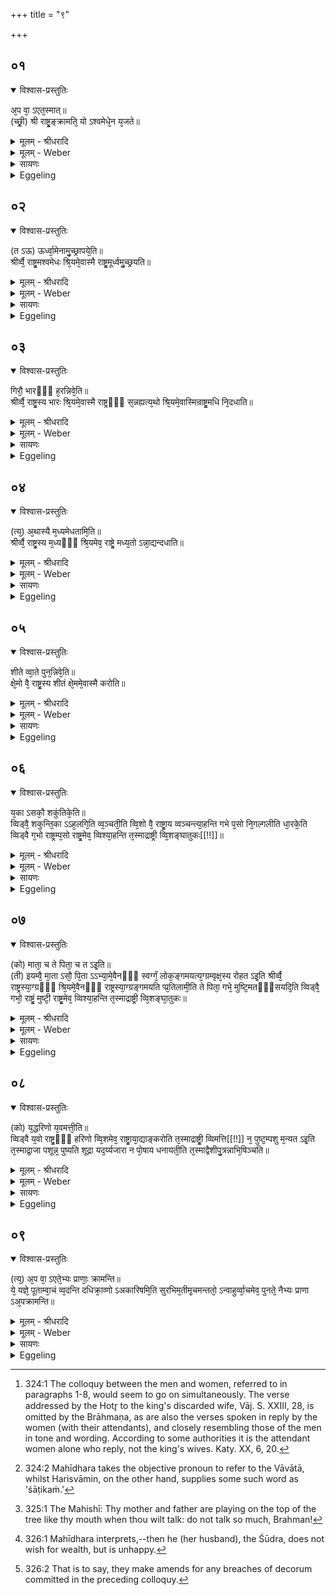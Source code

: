 +++
title = "९"

+++


## ०१


<details open><summary>विश्वास-प्रस्तुतिः</summary>

अ᳘प वा᳘ ऽएत᳘स्मात्॥  
(च्छ्री᳘) श्री राष्ट्र᳘ङ्क्रामति᳘ यो ऽश्वमेधे᳘न य᳘जते॥
</details>

<details><summary>मूलम् - श्रीधरादि</summary>

अ᳘प वा᳘ ऽएत᳘स्मात्॥  
(च्छ्री᳘) श्री राष्ट्र᳘ङ्क्रामति᳘ यो ऽश्वमेधे᳘न य᳘जते॥
</details>

<details><summary>मूलम् - Weber</summary>

अ᳘प वा᳘ एत᳘स्मात्॥  
श्री राष्ट्रं᳘ क्रामतिॗ योऽश्वमेधे᳘न य᳘जते॥
</details>

<details><summary>सायणः</summary>

…
</details>

<details><summary>Eggeling</summary>

1. But, indeed, that glory, royal power, passes away from him who performs the Aśvamedha.
</details>


## ०२


<details open><summary>विश्वास-प्रस्तुतिः</summary>

(त ऽऊ) ऊर्ध्वा᳘मेनामु᳘च्छ्रापये᳘ति॥  
श्रीर्व्वै᳘ राष्ट्र᳘मश्वमेधः श्रि᳘यमे᳘वास्मै राष्ट्र᳘मूर्ध्वमु᳘च्छ्रयति॥
</details>

<details><summary>मूलम् - श्रीधरादि</summary>

(त ऽऊ) ऊर्ध्वा᳘मेनामु᳘च्छ्रापये᳘ति॥  
श्रीर्व्वै᳘ राष्ट्र᳘मश्वमेधः श्रि᳘यमे᳘वास्मै राष्ट्र᳘मूर्ध्वमु᳘च्छ्रयति॥
</details>

<details><summary>मूलम् - Weber</summary>

ऊर्ध्वा᳘मेनामु᳘छ्रापये᳘ति॥  
श्रीर्वै᳘ राष्ट्र᳘मश्वमेधः श्रि᳘यमेॗवास्मै राष्ट्र᳘मूर्ध्वमु᳘छ्रयति॥
</details>

<details><summary>सायणः</summary>

…
</details>

<details><summary>Eggeling</summary>

2. [The Udgātr̥ [^egg_827] says concerning the king's favourite wife, Vāj. S. XXIII, 26,] 'Raise her upwards [^egg_828],'--the Aśvamedha, doubtless, is that glory, royal power: that glory, royal power, he thus raises for him (the Sacrificer) upward.

[^egg_827]: 324:1 The colloquy between the men and women, referred to in paragraphs 1-8, would seem to go on simultaneously. The verse addressed by the Hotr̥ to the king's discarded wife, Vāj. S. XXIII, 28, is omitted by the Brāhmaṇa, as are also the verses spoken in reply by the women (with their attendants), and closely resembling those of the men in tone and wording. According to some authorities it is the attendant women alone who reply, not the king's wives. Katy. XX, 6, 20.

[^egg_828]: 324:2 Mahīdhara takes the objective pronoun to refer to the Vāvātā, whilst Harisvāmin, on the other hand, supplies some such word as 'śāṭikaṁ.'
</details>


## ०३


<details open><summary>विश्वास-प्रस्तुतिः</summary>

गिरौ᳘ भारᳫँ᳭ ह᳘रन्निवे᳘ति॥  
श्रीर्व्वै᳘ राष्ट्र᳘स्य भारः श्रि᳘यमे᳘वास्मै राष्ट्रᳫँ᳭ स᳘न्नह्यत्य᳘थो श्रि᳘यमे᳘वास्मिन्राष्ट्र᳘मधि नि᳘दधाति॥
</details>

<details><summary>मूलम् - श्रीधरादि</summary>

गिरौ᳘ भारᳫँ᳭ ह᳘रन्निवे᳘ति॥  
श्रीर्व्वै᳘ राष्ट्र᳘स्य भारः श्रि᳘यमे᳘वास्मै राष्ट्रᳫँ᳭ स᳘न्नह्यत्य᳘थो श्रि᳘यमे᳘वास्मिन्राष्ट्र᳘मधि नि᳘दधाति॥
</details>

<details><summary>मूलम् - Weber</summary>

गिरौ᳘ भारᳫं ह᳘रन्निवे᳘ति॥  
श्रीर्वै᳘ राष्ट्र᳘स्य भारः श्रि᳘यमेॗवास्मै राष्ट्रᳫं सं᳘नह्यत्य᳘थो श्रि᳘यमेॗवास्मिन्राष्ट्र᳘मधिनि᳘दधाति॥
</details>

<details><summary>सायणः</summary>

…
</details>

<details><summary>Eggeling</summary>

3. 'Even as one taking a burden up a mountain,'--glory (pomp), doubtless, is the burden of royal power: that glory, royal power, he thus fastens on him (as a burden); but he also endows him with that glory, royal power.
</details>


## ०४


<details open><summary>विश्वास-प्रस्तुतिः</summary>

(त्य᳘) अ᳘थास्यै म᳘ध्यमेधतामि᳘ति॥  
श्रीर्व्वै᳘ राष्ट्र᳘स्य म᳘ध्यᳫँ᳭ श्रि᳘यमेव᳘ राष्ट्रे᳘ मध्य᳘तो ऽन्ना᳘द्यन्दधाति॥
</details>

<details><summary>मूलम् - श्रीधरादि</summary>

(त्य᳘) अ᳘थास्यै म᳘ध्यमेधतामि᳘ति॥  
श्रीर्व्वै᳘ राष्ट्र᳘स्य म᳘ध्यᳫँ᳭ श्रि᳘यमेव᳘ राष्ट्रे᳘ मध्य᳘तो ऽन्ना᳘द्यन्दधाति॥
</details>

<details><summary>मूलम् - Weber</summary>

अ᳘थास्यै म᳘ध्यमेधतामि᳘ति॥  
श्रीर्वै᳘ राष्ट्र᳘स्य म᳘ध्यं श्रि᳘यमेव᳘ राष्ट्रे᳘ मध्यॗतोऽन्ना᳘द्यं दधाति॥
</details>

<details><summary>सायणः</summary>

…
</details>

<details><summary>Eggeling</summary>

4. 'And may the centre of her body prosper,'--the centre of royal power, doubtless, is glory: glory (prosperity), food, he thus lays into the very centre of royal power (or, the kingdom).
</details>


## ०५


<details open><summary>विश्वास-प्रस्तुतिः</summary>

शीते व्वा᳘ते पुन᳘न्निवे᳘ति॥  
क्षे᳘मो वै᳘ राष्ट्र᳘स्य शीतं क्षे᳘ममे᳘वास्मै करोति॥
</details>

<details><summary>मूलम् - श्रीधरादि</summary>

शीते व्वा᳘ते पुन᳘न्निवे᳘ति॥  
क्षे᳘मो वै᳘ राष्ट्र᳘स्य शीतं क्षे᳘ममे᳘वास्मै करोति॥
</details>

<details><summary>मूलम् - Weber</summary>

शीते वा᳘ते पुन᳘न्निवे᳘ति॥  
क्षे᳘मो वै᳘ राष्ट्र᳘स्य शीतं क्षे᳘ममेॗवास्मै करोति॥
</details>

<details><summary>सायणः</summary>

…
</details>

<details><summary>Eggeling</summary>

5. 'As one winnowing in the cool breeze,'--the cool of royal power, doubtless, is security of

possession: security of possession he procures for him.
</details>


## ०६


<details open><summary>विश्वास-प्रस्तुतिः</summary>

य᳘का ऽसकौ᳘ शकुंतिके᳘ति॥  
व्विड्वै᳘ शकुन्ति᳘का ऽऽह᳘लगि᳘ति व्व᳘ञ्चती᳘ति व्वि᳘शो वै᳘ राष्ट्रा᳘य व्वञ्चन्त्या᳘हन्ति गभे प᳘सो नि᳘गल्गलीति धा᳘रके᳘ति व्विड्वै ग᳘भो राष्ट्रम्प᳘सो राष्ट्र᳘मेव᳘ व्विश्या᳘हन्ति त᳘स्माद्राष्ट्री व्वि᳘शङ्घातुकः[[!!]]॥
</details>

<details><summary>मूलम् - श्रीधरादि</summary>

य᳘का ऽसकौ᳘ शकुंतिके᳘ति॥  
व्विड्वै᳘ शकुन्ति᳘का ऽऽह᳘लगि᳘ति व्व᳘ञ्चती᳘ति व्वि᳘शो वै᳘ राष्ट्रा᳘य व्वञ्चन्त्या᳘हन्ति गभे प᳘सो नि᳘गल्गलीति धा᳘रके᳘ति व्विड्वै ग᳘भो राष्ट्रम्प᳘सो राष्ट्र᳘मेव᳘ व्विश्या᳘हन्ति त᳘स्माद्राष्ट्री व्वि᳘शङ्घातुकः[[!!]]॥
</details>

<details><summary>मूलम् - Weber</summary>

यॗकासकौ᳘ शकुन्तिके᳘ति॥  
विड्वै᳘ शकुन्तिॗकाह᳘लगि᳘ति व᳘ञ्चती᳘ति वि᳘शो वै᳘ राष्ट्रा᳘य वञ्चन्त्या᳘हन्ति गभे प᳘सो नि᳘गल्गलीति धा᳘रके᳘ति विड्वै ग᳘भो राष्ट्रम् प᳘सो राष्ट्र᳘मेव᳘ विश्या᳘हन्ति त᳘स्माद्राष्ट्रो वि᳘शं घा᳘तुकः॥
</details>

<details><summary>सायणः</summary>

…
</details>

<details><summary>Eggeling</summary>

6. [The Adhvaryu addresses one of the attendant maids, Vāj. S. XXIII, 22,] 'That little bird,'--the little bird, doubtless, is the people (or clan),--'which bustles with (the sound) "ahalak,"'--for the people, indeed, bustle for (the behoof of) royal power,--'thrusts the "pasas" into the cleft, and the "dhārakā" devours it,'--the cleft, doubtless, is the people, and the 'pasas' is royal power; and royal power, indeed, presses hard on the people; whence the wielder of royal power is apt to strike down people.
</details>


## ०७


<details open><summary>विश्वास-प्रस्तुतिः</summary>

(को) माता᳘ च ते पिता᳘ च त ऽइ᳘ति॥  
(ती) इयम्वै᳘ मा᳘ता ऽसौ᳘ पि᳘ता ऽऽभ्या᳘मे᳘वैनᳫँ᳭ स्वर्ग्गं᳘ लोक᳘ङ्गमयत्य᳘ग्ग्रम्वृक्ष᳘स्य रोहत ऽइ᳘ति श्रीर्व्वै᳘ राष्ट्रस्या᳘ग्ग्रᳫँ᳭ श्रि᳘यमे᳘वैनᳫँ᳭ राष्ट्रस्या᳘ग्ग्रङ्गमयति प्प्र᳘तिलामी᳘ति ते पिता᳘ गभे᳘ मुष्टि᳘मतᳫँ᳭सयदि᳘ति व्विड्वै᳘ गभो᳘ राष्ट्रं᳘ मुष्टी᳘ राष्ट्र᳘मेव᳘ व्विश्या᳘हन्ति त᳘स्माद्राष्ट्री व्वि᳘शङ्घा᳘तुकः॥
</details>

<details><summary>मूलम् - श्रीधरादि</summary>

(को) माता᳘ च ते पिता᳘ च त ऽइ᳘ति॥  
(ती) इयम्वै᳘ मा᳘ता ऽसौ᳘ पि᳘ता ऽऽभ्या᳘मे᳘वैनᳫँ᳭ स्वर्ग्गं᳘ लोक᳘ङ्गमयत्य᳘ग्ग्रम्वृक्ष᳘स्य रोहत ऽइ᳘ति श्रीर्व्वै᳘ राष्ट्रस्या᳘ग्ग्रᳫँ᳭ श्रि᳘यमे᳘वैनᳫँ᳭ राष्ट्रस्या᳘ग्ग्रङ्गमयति प्प्र᳘तिलामी᳘ति ते पिता᳘ गभे᳘ मुष्टि᳘मतᳫँ᳭सयदि᳘ति व्विड्वै᳘ गभो᳘ राष्ट्रं᳘ मुष्टी᳘ राष्ट्र᳘मेव᳘ व्विश्या᳘हन्ति त᳘स्माद्राष्ट्री व्वि᳘शङ्घा᳘तुकः॥
</details>

<details><summary>मूलम् - Weber</summary>

माता᳘ च ते पिता᳘ च त इ᳘ति॥  
इयं वै᳘ माॗतासौ᳘ पिॗताभ्या᳘मेॗवैनᳫं स्वर्गं᳘ लोकं᳘ गमयत्य᳘ग्रं वृक्ष᳘स्य रोहत इ᳘ति श्रीर्वै᳘ राष्ट्रस्या᳘ग्रं श्रि᳘यमेॗवैनं राष्ट्रस्या᳘ग्रं गमयति प्र᳘तिलामी᳘ति ते पिता᳘ गभे᳘ मुष्टि᳘मतंसयदि᳘ति विड्वै᳘ गभो᳘ राष्ट्र᳘म् मुष्टी᳘ राष्ट्र᳘मेव᳘ विश्या᳘हन्ति त᳘स्माद्राष्ट्री वि᳘षं घा᳘तुकः॥
</details>

<details><summary>सायणः</summary>

…
</details>

<details><summary>Eggeling</summary>

7. [The Brahman addresses the queen consort, Vāj. S. XXIII, 24,] 'Thy mother and father,'--the mother, doubtless, is this (earth), and the father yonder (sky): by means of these two he causes him to go to heaven;--'mount to the top of the tree,'--the top of royal power, doubtless, is glory: the top of royal power, glory, he thus causes him to attain;--'saying, "I pass along," thy father passed his fist to and fro in the cleft,'--the cleft, doubtless, is the people; and the fist is royal power; and royal power, indeed, presses hard on the people; whence he who wields royal power is apt to strike down people [^egg_829].

[^egg_829]: 325:1 The Mahishī: Thy mother and father are playing on the top of the tree like thy mouth when thou wilt talk: do not talk so much, Brahman!
</details>


## ०८


<details open><summary>विश्वास-प्रस्तुतिः</summary>

(को) य᳘द्धरिणो य᳘वमत्ती᳘ति॥  
व्विड्वै य᳘वो राष्ट्र᳘ᳫँ᳘ हरिणो व्वि᳘शमेव᳘ राष्ट्रा᳘या᳘द्याङ्करोति त᳘स्माद्राष्ट्री᳘ व्विमत्ति[[!!]] न᳘ पुष्ट᳘म्पशु म᳘न्यत ऽइ᳘ति त᳘स्माद्रा᳘जा पशून्न᳘ पुष्यति शूद्रा यद᳘र्य्यजारा न पो᳘षाय धनायती᳘ति त᳘स्माद्वैशीपु᳘त्रन्नाभि᳘षिञ्चति॥
</details>

<details><summary>मूलम् - श्रीधरादि</summary>

(को) य᳘द्धरिणो य᳘वमत्ती᳘ति॥  
व्विड्वै य᳘वो राष्ट्र᳘ᳫँ᳘ हरिणो व्वि᳘शमेव᳘ राष्ट्रा᳘या᳘द्याङ्करोति त᳘स्माद्राष्ट्री᳘ व्विमत्ति[[!!]] न᳘ पुष्ट᳘म्पशु म᳘न्यत ऽइ᳘ति त᳘स्माद्रा᳘जा पशून्न᳘ पुष्यति शूद्रा यद᳘र्य्यजारा न पो᳘षाय धनायती᳘ति त᳘स्माद्वैशीपु᳘त्रन्नाभि᳘षिञ्चति॥
</details>

<details><summary>मूलम् - Weber</summary>

य᳘द्धरिणो य᳘वमत्ती᳘ति॥  
विड्वै य᳘वो राष्ट्र᳘ᳫं᳘ हरिणो वि᳘शमेव᳘ राष्ट्रा᳘याॗद्यां करोति त᳘स्माद्राष्ट्रो वि᳘शमत्ति न᳘ पुष्ट᳘म् पशु म᳘न्यत इ᳘ति त᳘स्माद्रा᳘जा पशून्न᳘ पुष्यति शूद्रा यद᳘र्यजारा न पो᳘षाय न᳘ धनायती᳘ति त᳘स्माद्वैशीपुॗत्रं नाभिषिञ्चति॥
</details>

<details><summary>सायणः</summary>

…
</details>

<details><summary>Eggeling</summary>

8. [The chamberlain addresses the king's fourth wife, Vāj. S. XXIII, 30,] 'When the deer eats the corn,'--the grain (growing in the field), doubtless, is the people, and the deer is royal power: he

thus makes the people to be food for the royal power, whence the wielder of royal power feeds on the people;--'it thinks not of the fat cattle,'--whence the king does not rear cattle;--'when the Śūdra woman is the Arya's mistress, he seeks not riches that he may thrive [^egg_830],'--hence he does not anoint the son of a Vaiśya woman.

[^egg_830]: 326:1 Mahīdhara interprets,--then he (her husband), the Śūdra, does not wish for wealth, but is unhappy.
</details>


## ०९


<details open><summary>विश्वास-प्रस्तुतिः</summary>

(त्य᳘) अ᳘प वा᳘ ऽएते᳘भ्यः प्राणाः᳘ क्रामन्ति॥  
ये᳘ यज्ञे᳘ पूताम्वा᳘चं व्व᳘दन्ति दधिक्रा᳘व्णो ऽअकारिषमि᳘ति सुरभिम᳘तीमृ᳘चमन्ततो᳘ ऽन्वाहुर्व्वा᳘चमेव᳘ पुनते᳘ नैभ्यः प्राणा ऽअ᳘पक्रामन्ति॥
</details>

<details><summary>मूलम् - श्रीधरादि</summary>

(त्य᳘) अ᳘प वा᳘ ऽएते᳘भ्यः प्राणाः᳘ क्रामन्ति॥  
ये᳘ यज्ञे᳘ पूताम्वा᳘चं व्व᳘दन्ति दधिक्रा᳘व्णो ऽअकारिषमि᳘ति सुरभिम᳘तीमृ᳘चमन्ततो᳘ ऽन्वाहुर्व्वा᳘चमेव᳘ पुनते᳘ नैभ्यः प्राणा ऽअ᳘पक्रामन्ति॥
</details>

<details><summary>मूलम् - Weber</summary>

अ᳘प वा᳘ एते᳘भ्यः प्राणाः᳘ क्रामन्ति॥  
ये᳘ यज्ञे᳘ऽपूतां वा᳘चं व᳘दन्ति दधिक्रा᳘व्णो अकारिषमि᳘ति सुरभिम᳘तीमृ᳘चमन्ततो᳘ऽन्वाहुर्वा᳘चमेव᳘ पुनतेॗ नैभ्यः प्राणा अ᳘पक्रामन्ति॥
</details>

<details><summary>सायणः</summary>

…
</details>

<details><summary>Eggeling</summary>

9. But, indeed, the vital airs pass from those who speak impure speech at the sacrifice. [The queen consort having been made to rise by her attendants, the priests and chamberlain say, Vāj. S. XXIII, 32, R̥g-v. S. IV, 39, 6,] 'The praises of Dadhikrāvan have I sung, (the victorious, powerful horse: may he make fragrant our mouths, and prolong our lives!),'--thus they finally utter a verse containing the word 'fragrant': it is (their own) speech they purify [^egg_831], and the vital airs do not pass from them.

[^egg_831]: 326:2 That is to say, they make amends for any breaches of decorum committed in the preceding colloquy.
</details>


